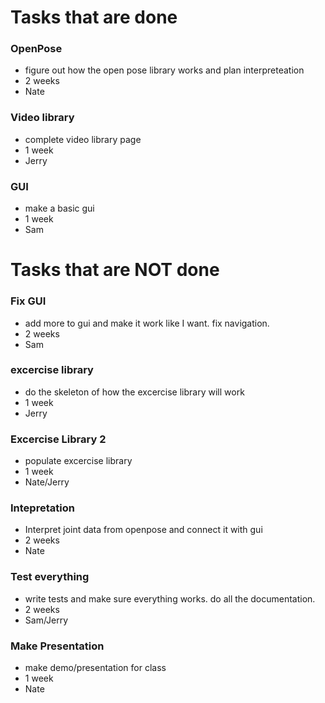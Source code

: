 # Tasks that are done

### OpenPose
- figure out how the open pose library works and plan interpreteation
- 2 weeks
- Nate

### Video library 
- complete video library page
- 1 week
- Jerry

### GUI
- make a basic gui
- 1 week
- Sam

# Tasks that are NOT done

### Fix GUI
- add more to gui and make it work like I want. fix navigation.
- 2 weeks
- Sam

### excercise library
- do the skeleton of how the excercise library will work
- 1 week
- Jerry

### Excercise Library 2
- populate excercise library
- 1 week
- Nate/Jerry

### Intepretation
- Interpret joint data from openpose and connect it with gui
- 2 weeks
- Nate

### Test everything
- write tests and make sure everything works. do all the documentation.
- 2 weeks
- Sam/Jerry

### Make Presentation
- make demo/presentation for class
- 1 week
- Nate
